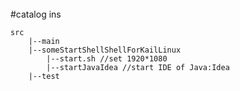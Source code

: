 ######
#catalog ins
```$xslt
src
    |--main
    |--someStartShellShellForKailLinux
        |--start.sh //set 1920*1080
        |--startJavaIdea //start IDE of Java:Idea
    |--test 
```
